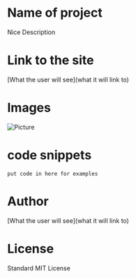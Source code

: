 # Name of project

Nice Description 

# Link to the site

[What the user will see](what it will link to)

# Images

![Picture]()


# code snippets

```
put code in here for examples
```


# Author 
[What the user will see](what it will link to)

# License
Standard MIT License

